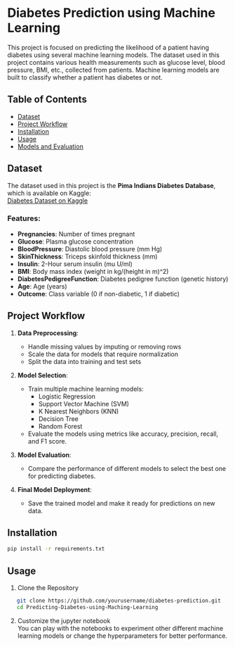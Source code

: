 # Diabetes Prediction using Machine Learning

This project is focused on predicting the likelihood of a patient having diabetes using several machine learning models. The dataset used in this project contains various health measurements such as glucose level, blood pressure, BMI, etc., collected from patients. Machine learning models are built to classify whether a patient has diabetes or not.

## Table of Contents
- [Dataset](#dataset)
- [Project Workflow](#project-workflow)
- [Installation](#installation)
- [Usage](#usage)
- [Models and Evaluation](#models-and-evaluation)

## Dataset
The dataset used in this project is the **Pima Indians Diabetes Database**, which is available on Kaggle:  
[Diabetes Dataset on Kaggle](https://www.kaggle.com/uciml/pima-indians-diabetes-database)

### Features:
- **Pregnancies**: Number of times pregnant
- **Glucose**: Plasma glucose concentration
- **BloodPressure**: Diastolic blood pressure (mm Hg)
- **SkinThickness**: Triceps skinfold thickness (mm)
- **Insulin**: 2-Hour serum insulin (mu U/ml)
- **BMI**: Body mass index (weight in kg/(height in m)^2)
- **DiabetesPedigreeFunction**: Diabetes pedigree function (genetic history)
- **Age**: Age (years)
- **Outcome**: Class variable (0 if non-diabetic, 1 if diabetic)

## Project Workflow
1. **Data Preprocessing**:
   - Handle missing values by imputing or removing rows
   - Scale the data for models that require normalization
   - Split the data into training and test sets

2. **Model Selection**:
   - Train multiple machine learning models:
     - Logistic Regression
     - Support Vector Machine (SVM)
     - K Nearest Neighbors (KNN)
     - Decision Tree
     - Random Forest
   - Evaluate the models using metrics like accuracy, precision, recall, and F1 score.

3. **Model Evaluation**:
   - Compare the performance of different models to select the best one for predicting diabetes.

4. **Final Model Deployment**:
   - Save the trained model and make it ready for predictions on new data.

## Installation
```bash
pip install -r requirements.txt
```

## Usage 
1. Clone the Repository
```bash
   git clone https://github.com/yourusername/diabetes-prediction.git
   cd Predicting-Diabetes-using-Maching-Learning
```
2. Customize the jupyter notebook<br>
You can play with the notebooks to experiment other different machine learning models or change the hyperparameters for better performance.
